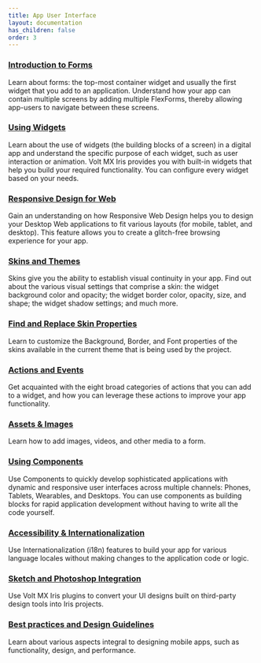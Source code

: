 ```yaml
---
title: App User Interface 
layout: documentation
has_children: false
order: 3
---
```


### [Introduction to Forms](Iris/iris_tutorials/Content/Module/intro_forms_widgets.html)
Learn about forms: the top-most container widget and usually the first widget that you add to an application. Understand how your app can contain multiple screens by adding multiple FlexForms, thereby allowing app-users to navigate between these screens.

### [Using Widgets](Iris/iris_user_guide/Content/PopulatingWidgets.html)
Learn about the use of widgets (the building blocks of a screen) in a digital app and understand the specific purpose of each widget, such as user interaction or animation. Volt MX Iris provides you with built-in widgets that help you build your required functionality. You can configure every widget based on your needs.

### [Responsive Design for Web](Iris/iris_user_guide/Content/Responsive_Design_8_2.html)
Gain an understanding on how Responsive Web Design helps you to design your Desktop Web applications to fit various layouts (for mobile, tablet, and desktop). This feature allows you to create a glitch-free browsing experience for your app.

### [Skins and Themes](Iris/iris_user_guide/Content/Customizing_the_Look_and_Feel_with_Skins.html)
Skins give you the ability to establish visual continuity in your app. Find out about the various visual settings that comprise a skin: the widget background color and opacity; the widget border color, opacity, size, and shape; the widget shadow settings; and much more.

### [Find and Replace Skin Properties](Iris/iris_user_guide/Content/FindReplaceSkin.html)
Learn to customize the Background, Border, and Font properties of the skins available in the current theme that is being used by the project.

### [Actions and Events](Iris/iris_user_guide/Content/working_with_Action_Editor.html)
Get acquainted with the eight broad categories of actions that you can add to a widget, and how you can leverage these actions to improve your app functionality.

### [Assets & Images](Iris/iris_user_guide/Content/Adding_and_Managing_Images.html)
Learn how to add images, videos, and other media to a form.

### [Using Components](Iris/iris_user_guide/Content/C_DesigningWorkingWithComponents.html)
Use Components to quickly develop sophisticated applications with dynamic and responsive user interfaces across multiple channels: Phones, Tablets, Wearables, and Desktops. You can use components as building blocks for rapid application development without having to write all the code yourself.

### [Accessibility & Internationalization](Iris/iris_user_guide/Content/Internationalization.html)
Use Internationalization (i18n) features to build your app for various language locales without making changes to the application code or logic.

### [Sketch and Photoshop Integration](Iris/iris_user_guide/Content/Integration_with_Design_Tools.html)
Use Volt MX Iris plugins to convert your UI designs built on third-party design tools into Iris projects.

### [Best practices and Design Guidelines](Iris/app_design_dev/Content/Application_Design_Guidelines_Overview.html)
Learn about various aspects integral to designing mobile apps, such as functionality, design, and performance.
